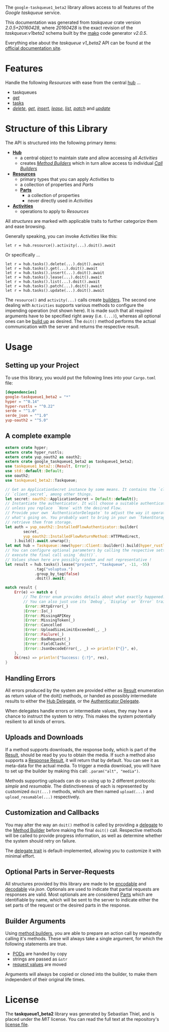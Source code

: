 <!---
DO NOT EDIT !
This file was generated automatically from 'src/mako/api/README.md.mako'
DO NOT EDIT !
-->
The `google-taskqueue1_beta2` library allows access to all features of the *Google taskqueue* service.

This documentation was generated from *taskqueue* crate version *2.0.5+20160428*, where *20160428* is the exact revision of the *taskqueue:v1beta2* schema built by the [mako](http://www.makotemplates.org/) code generator *v2.0.5*.

Everything else about the *taskqueue* *v1_beta2* API can be found at the
[official documentation site](https://developers.google.com/appengine/docs/python/taskqueue/rest).
# Features

Handle the following *Resources* with ease from the central [hub](https://docs.rs/google-taskqueue1_beta2/2.0.5+20160428/google_taskqueue1_beta2/Taskqueue) ... 

* taskqueues
 * [*get*](https://docs.rs/google-taskqueue1_beta2/2.0.5+20160428/google_taskqueue1_beta2/api::TaskqueueGetCall)
* [tasks](https://docs.rs/google-taskqueue1_beta2/2.0.5+20160428/google_taskqueue1_beta2/api::Task)
 * [*delete*](https://docs.rs/google-taskqueue1_beta2/2.0.5+20160428/google_taskqueue1_beta2/api::TaskDeleteCall), [*get*](https://docs.rs/google-taskqueue1_beta2/2.0.5+20160428/google_taskqueue1_beta2/api::TaskGetCall), [*insert*](https://docs.rs/google-taskqueue1_beta2/2.0.5+20160428/google_taskqueue1_beta2/api::TaskInsertCall), [*lease*](https://docs.rs/google-taskqueue1_beta2/2.0.5+20160428/google_taskqueue1_beta2/api::TaskLeaseCall), [*list*](https://docs.rs/google-taskqueue1_beta2/2.0.5+20160428/google_taskqueue1_beta2/api::TaskListCall), [*patch*](https://docs.rs/google-taskqueue1_beta2/2.0.5+20160428/google_taskqueue1_beta2/api::TaskPatchCall) and [*update*](https://docs.rs/google-taskqueue1_beta2/2.0.5+20160428/google_taskqueue1_beta2/api::TaskUpdateCall)




# Structure of this Library

The API is structured into the following primary items:

* **[Hub](https://docs.rs/google-taskqueue1_beta2/2.0.5+20160428/google_taskqueue1_beta2/Taskqueue)**
    * a central object to maintain state and allow accessing all *Activities*
    * creates [*Method Builders*](https://docs.rs/google-taskqueue1_beta2/2.0.5+20160428/google_taskqueue1_beta2/client::MethodsBuilder) which in turn
      allow access to individual [*Call Builders*](https://docs.rs/google-taskqueue1_beta2/2.0.5+20160428/google_taskqueue1_beta2/client::CallBuilder)
* **[Resources](https://docs.rs/google-taskqueue1_beta2/2.0.5+20160428/google_taskqueue1_beta2/client::Resource)**
    * primary types that you can apply *Activities* to
    * a collection of properties and *Parts*
    * **[Parts](https://docs.rs/google-taskqueue1_beta2/2.0.5+20160428/google_taskqueue1_beta2/client::Part)**
        * a collection of properties
        * never directly used in *Activities*
* **[Activities](https://docs.rs/google-taskqueue1_beta2/2.0.5+20160428/google_taskqueue1_beta2/client::CallBuilder)**
    * operations to apply to *Resources*

All *structures* are marked with applicable traits to further categorize them and ease browsing.

Generally speaking, you can invoke *Activities* like this:

```Rust,ignore
let r = hub.resource().activity(...).doit().await
```

Or specifically ...

```ignore
let r = hub.tasks().delete(...).doit().await
let r = hub.tasks().get(...).doit().await
let r = hub.tasks().insert(...).doit().await
let r = hub.tasks().lease(...).doit().await
let r = hub.tasks().list(...).doit().await
let r = hub.tasks().patch(...).doit().await
let r = hub.tasks().update(...).doit().await
```

The `resource()` and `activity(...)` calls create [builders][builder-pattern]. The second one dealing with `Activities` 
supports various methods to configure the impending operation (not shown here). It is made such that all required arguments have to be 
specified right away (i.e. `(...)`), whereas all optional ones can be [build up][builder-pattern] as desired.
The `doit()` method performs the actual communication with the server and returns the respective result.

# Usage

## Setting up your Project

To use this library, you would put the following lines into your `Cargo.toml` file:

```toml
[dependencies]
google-taskqueue1_beta2 = "*"
hyper = "^0.14"
hyper-rustls = "^0.22"
serde = "^1.0"
serde_json = "^1.0"
yup-oauth2 = "^5.0"
```

## A complete example

```Rust
extern crate hyper;
extern crate hyper_rustls;
extern crate yup_oauth2 as oauth2;
extern crate google_taskqueue1_beta2 as taskqueue1_beta2;
use taskqueue1_beta2::{Result, Error};
use std::default::Default;
use oauth2;
use taskqueue1_beta2::Taskqueue;

// Get an ApplicationSecret instance by some means. It contains the `client_id` and 
// `client_secret`, among other things.
let secret: oauth2::ApplicationSecret = Default::default();
// Instantiate the authenticator. It will choose a suitable authentication flow for you, 
// unless you replace  `None` with the desired Flow.
// Provide your own `AuthenticatorDelegate` to adjust the way it operates and get feedback about 
// what's going on. You probably want to bring in your own `TokenStorage` to persist tokens and
// retrieve them from storage.
let auth = yup_oauth2::InstalledFlowAuthenticator::builder(
        secret,
        yup_oauth2::InstalledFlowReturnMethod::HTTPRedirect,
    ).build().await.unwrap();
let mut hub = Taskqueue::new(hyper::Client::builder().build(hyper_rustls::HttpsConnector::with_native_roots()), auth);
// You can configure optional parameters by calling the respective setters at will, and
// execute the final call using `doit()`.
// Values shown here are possibly random and not representative !
let result = hub.tasks().lease("project", "taskqueue", -11, -55)
             .tag("voluptua.")
             .group_by_tag(false)
             .doit().await;

match result {
    Err(e) => match e {
        // The Error enum provides details about what exactly happened.
        // You can also just use its `Debug`, `Display` or `Error` traits
         Error::HttpError(_)
        |Error::Io(_)
        |Error::MissingAPIKey
        |Error::MissingToken(_)
        |Error::Cancelled
        |Error::UploadSizeLimitExceeded(_, _)
        |Error::Failure(_)
        |Error::BadRequest(_)
        |Error::FieldClash(_)
        |Error::JsonDecodeError(_, _) => println!("{}", e),
    },
    Ok(res) => println!("Success: {:?}", res),
}

```
## Handling Errors

All errors produced by the system are provided either as [Result](https://docs.rs/google-taskqueue1_beta2/2.0.5+20160428/google_taskqueue1_beta2/client::Result) enumeration as return value of
the doit() methods, or handed as possibly intermediate results to either the 
[Hub Delegate](https://docs.rs/google-taskqueue1_beta2/2.0.5+20160428/google_taskqueue1_beta2/client::Delegate), or the [Authenticator Delegate](https://docs.rs/yup-oauth2/*/yup_oauth2/trait.AuthenticatorDelegate.html).

When delegates handle errors or intermediate values, they may have a chance to instruct the system to retry. This 
makes the system potentially resilient to all kinds of errors.

## Uploads and Downloads
If a method supports downloads, the response body, which is part of the [Result](https://docs.rs/google-taskqueue1_beta2/2.0.5+20160428/google_taskqueue1_beta2/client::Result), should be
read by you to obtain the media.
If such a method also supports a [Response Result](https://docs.rs/google-taskqueue1_beta2/2.0.5+20160428/google_taskqueue1_beta2/client::ResponseResult), it will return that by default.
You can see it as meta-data for the actual media. To trigger a media download, you will have to set up the builder by making
this call: `.param("alt", "media")`.

Methods supporting uploads can do so using up to 2 different protocols: 
*simple* and *resumable*. The distinctiveness of each is represented by customized 
`doit(...)` methods, which are then named `upload(...)` and `upload_resumable(...)` respectively.

## Customization and Callbacks

You may alter the way an `doit()` method is called by providing a [delegate](https://docs.rs/google-taskqueue1_beta2/2.0.5+20160428/google_taskqueue1_beta2/client::Delegate) to the 
[Method Builder](https://docs.rs/google-taskqueue1_beta2/2.0.5+20160428/google_taskqueue1_beta2/client::CallBuilder) before making the final `doit()` call. 
Respective methods will be called to provide progress information, as well as determine whether the system should 
retry on failure.

The [delegate trait](https://docs.rs/google-taskqueue1_beta2/2.0.5+20160428/google_taskqueue1_beta2/client::Delegate) is default-implemented, allowing you to customize it with minimal effort.

## Optional Parts in Server-Requests

All structures provided by this library are made to be [encodable](https://docs.rs/google-taskqueue1_beta2/2.0.5+20160428/google_taskqueue1_beta2/client::RequestValue) and 
[decodable](https://docs.rs/google-taskqueue1_beta2/2.0.5+20160428/google_taskqueue1_beta2/client::ResponseResult) via *json*. Optionals are used to indicate that partial requests are responses 
are valid.
Most optionals are are considered [Parts](https://docs.rs/google-taskqueue1_beta2/2.0.5+20160428/google_taskqueue1_beta2/client::Part) which are identifiable by name, which will be sent to 
the server to indicate either the set parts of the request or the desired parts in the response.

## Builder Arguments

Using [method builders](https://docs.rs/google-taskqueue1_beta2/2.0.5+20160428/google_taskqueue1_beta2/client::CallBuilder), you are able to prepare an action call by repeatedly calling it's methods.
These will always take a single argument, for which the following statements are true.

* [PODs][wiki-pod] are handed by copy
* strings are passed as `&str`
* [request values](https://docs.rs/google-taskqueue1_beta2/2.0.5+20160428/google_taskqueue1_beta2/client::RequestValue) are moved

Arguments will always be copied or cloned into the builder, to make them independent of their original life times.

[wiki-pod]: http://en.wikipedia.org/wiki/Plain_old_data_structure
[builder-pattern]: http://en.wikipedia.org/wiki/Builder_pattern
[google-go-api]: https://github.com/google/google-api-go-client

# License
The **taskqueue1_beta2** library was generated by Sebastian Thiel, and is placed 
under the *MIT* license.
You can read the full text at the repository's [license file][repo-license].

[repo-license]: https://github.com/Byron/google-apis-rsblob/main/LICENSE.md
